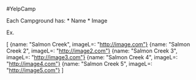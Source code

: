 #YelpCamp

Each Campground has:
    * Name
    * Image

Ex.

[
    {name: "Salmon Creek", imageL=: "http://image.com"}
    {name: "Salmon Creek 2", imageL=: "http://image2.com"}
    {name: "Salmon Creek 3", imageL=: "http://image3.com"}
    {name: "Salmon Creek 4", imageL=: "http://image4.com"}
    {name: "Salmon Creek 5", imageL=: "http://image5.com"}
]

